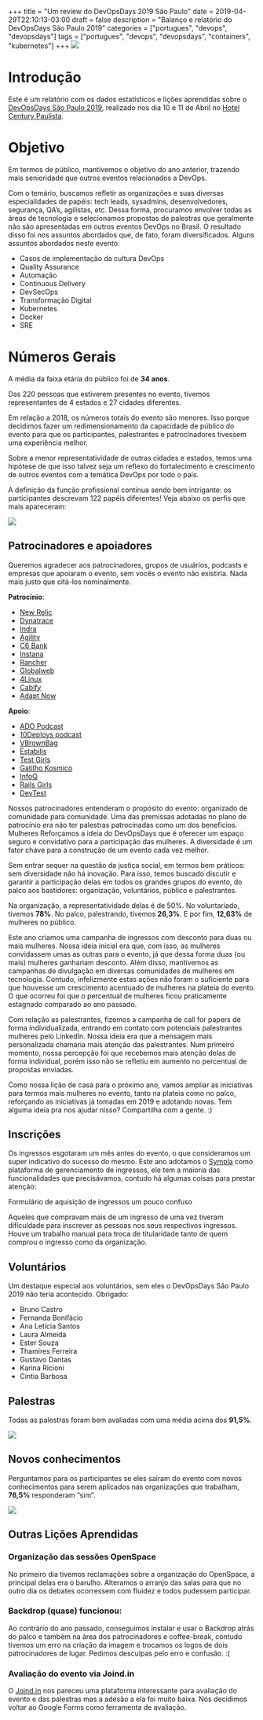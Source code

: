 +++
title = "Um review do DevOpsDays 2019 São Paulo"
date = 2019-04-29T22:10:13-03:00
draft = false
description = "Balanço e relatório do DevOpsDays São Paulo 2019"
categories = ["portugues", "devops", "devopsdays"]
tags = ["portugues", "devops", "devopsdays", "containers", "kubernetes"]
+++
![](/images/take_a_note.jpg)

# Introdução 

Este é um relatório com os dados estatísticos e lições aprendidas sobre o [DevOpsDays São Paulo 2019](https://devopsdays.org/events/2019-sao-paulo/welcome/), realizado nos dia 10 e 11 de Abril no [Hotel Century Paulista](https://www.centuryflat.com.br/).

# Objetivo

Em termos de público, mantivemos o objetivo do ano anterior, trazendo mais senioridade que outros eventos relacionados a DevOps. 

Com o temário, buscamos refletir as organizações e suas diversas especialidades de papéis: tech leads, sysadmins, desenvolvedores, segurança, QA’s, agilistas, etc. Dessa forma, procuramos envolver todas as áreas de tecnologia e selecionamos propostas de palestras que geralmente não são apresentadas em outros eventos DevOps no Brasil. O resultado disso foi nos assuntos abordados que, de fato, foram diversificados. Alguns assuntos abordados neste evento:

* Casos de implementação da cultura DevOps
* Quality Assurance
* Automação
* Continuous Delivery
* DevSecOps
* Transformação Digital
* Kubernetes
* Docker
* SRE


# Números Gerais
A média da faixa etária do público foi de **34 anos**. 

Das 220 pessoas que estiverem presentes no evento, tivemos representantes de 4 estados e 27 cidades diferentes. 

Em relação a 2018, os números totais do evento são menores. Isso porque decidimos fazer um redimensionamento da capacidade de público do evento para que os participantes, palestrantes e patrocinadores tivessem uma experiência melhor. 

Sobre a menor representatividade de outras cidades e estados, temos uma hipótese de que isso talvez seja um reflexo do fortalecimento e crescimento de outros eventos com a temática DevOps por todo o país.

A definição da função profissional continua sendo bem intrigante: os participantes descrevam 122 papéis diferentes! Veja abaixo os perfis que mais apareceram:

![](/images/dodsp2019_conhecimento.png)


## Patrocinadores e apoiadores

Queremos agradecer aos patrocinadores, grupos de usuários, podcasts e empresas que apoiaram o evento, sem vocês o evento não existiria. Nada mais justo que citá-los nominalmente.

__Patrocínio__:

* [New Relic](https://newrelic.com/)
* [Dynatrace](https://www.dynatrace.com/)
* [Indra](https://www.indracompany.com/)
* [Agility](https://somosagility.com.br/)
* [C6 Bank](https://www.c6bank.com.br/)
* [Instana](https://www.instana.com/)
* [Rancher](https://rancher.com/)
* [Globalweb](https://www.globalweb.com.br/)
* [4Linux](https://www.4linux.com.br/)
* [Cabify](https://cabify.com/pt-BR)
* [Adapt Now](https://www.adaptnow.com.br/)

__Apoio__:
* [ADO Podcast](https://www.arresteddevops.com/)
* [10Deploys podcast](https://www.10deploys.com/)
* [VBrownBag](http://vbrownbagbrasil.com.br/)
* [Estabilis](https://www.estabil.is)
* [Test Girls](https://www.meetup.com/pt-BR/test-girls/?_locale=pt-BR)
* [Gatilho Kosmico](http://gatilhokosmico.com.br/)
* [InfoQ](https://www.infoq.com/br/)
* [Rails Girls](http://railsgirls.com/saopaulo)
* [DevTest](https://www.meetup.com/pt-BR/devtestscampinas/)


Nossos patrocinadores entenderam o propósito do evento: organizado de comunidade para comunidade. Uma das premissas adotadas no plano de patrocínio era não ter palestras patrocinadas como um dos benefícios.
Mulheres
Reforçamos a ideia do DevOpsDays que é oferecer um espaço seguro e convidativo para a participação das mulheres. A diversidade é um fator chave para a construção de um evento cada vez melhor. 

Sem entrar sequer na questão da justiça social, em termos bem práticos: sem diversidade não há inovação. Para isso, temos buscado discutir e garantir a participação delas em todos os grandes grupos do evento, do palco aos bastidores: organização, voluntários, público e palestrantes. 

Na organização, a representatividade delas é de 50%. No voluntariado, tivemos **78%**. No palco, palestrando, tivemos **26,3%**. E por fim, **12,63%** de mulheres no público. 

Este ano criamos uma campanha de ingressos com desconto para duas ou mais mulheres. Nossa ideia inicial era que, com isso, as mulheres convidassem umas as outras para o evento, já que dessa forma duas (ou mais) mulheres ganhariam desconto. Além disso, mantivemos as campanhas de divulgação em diversas comunidades de mulheres em tecnologia. Contudo, infelizmente estas ações não foram o suficiente para que houvesse um crescimento acentuado de mulheres na plateia do evento. O que ocorreu foi que o percentual de mulheres ficou praticamente estagnado comparado ao ano passado.

Com relação as palestrantes, fizemos a campanha de call for papers de forma individualizada, entrando em contato com potenciais palestrantes mulheres pelo LinkedIn. Nossa ideia era que a mensagem mais personalizada chamaria mais atenção das palestrantes. Num primeiro momento, nossa percepção foi que recebemos mais atenção delas de forma individual, porém isso não se refletiu em aumento no percentual de propostas enviadas. 

Como nossa lição de casa para o próximo ano, vamos ampliar as iniciativas para termos mais mulheres no evento, tanto na plateia como no palco, reforçando as iniciativas já tomadas em 2019 e adotando novas. Tem alguma ideia pra nos ajudar nisso? Compartilha com a gente. :)

## Inscrições

Os ingressos esgotaram um mês antes do evento, o que consideramos um super indicativo do sucesso do mesmo. Este ano adotamos o [Sympla](https://www.sympla.com.br/) como plataforma de gerenciamento de ingressos, ele tem a maioria das funcionalidades que precisávamos, contudo há algumas coisas para prestar atenção:

Formulário de aquisição de ingressos um pouco confuso

Aqueles que compravam mais de um ingresso de uma vez tiveram dificuldade para inscrever as pessoas nos seus respectivos ingressos. Houve um trabalho manual para troca de titularidade tanto de quem comprou o ingresso como da organização.


## Voluntários

Um destaque especial aos voluntários, sem eles o DevOpsDays São Paulo 2019 não teria acontecido. Obrigado:

* Bruno Castro
* Fernanda Bonifácio
* Ana Letícia Santos
* Laura Almeida
* Ester Souza
* Thamires Ferreira
* Gustavo Dantas
* Karina Ricioni
* Cintia Barbosa


## Palestras
Todas as palestras foram bem avaliadas com uma média acima dos **91,5%**. 

![](/images/dodsp2019_palestras.png)

## Novos conhecimentos
Perguntamos para os participantes se eles saíram do evento com novos conhecimentos para serem aplicados nas organizações que trabalham, **76,5%** responderam “sim”.

![](/images/dodsp2019_conhecimento.png)

## Outras Lições Aprendidas

### Organização das sessões OpenSpace

No primeiro dia tivemos reclamações sobre a organização do OpenSpace, a principal delas era o barulho. Alteramos o arranjo das salas para que no outro dia os debates ocorressem com fluidez e todos pudessem participar.

### Backdrop (quase) funcionou:

Ao contrário do ano passado, conseguimos instalar e usar o Backdrop atrás do palco e também na área dos patrocinadores e coffee-break, contudo tivemos um erro na criação da imagem e trocamos os logos de dois patrocinadores de lugar. Pedimos desculpas pelo erro e confusão. :(

### Avaliação do evento via Joind.in

O [Joind.in](https://joind.in/) nos pareceu uma plataforma interessante para avaliação do evento e das palestras mas a adesão a ela foi muito baixa. Nós decidimos voltar ao Google Forms como ferramenta de avaliação.